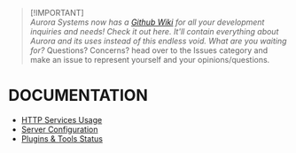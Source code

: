 
> [!IMPORTANT]\
> *Aurora Systems now has a [Github Wiki](https://github.com/HeartOfIrons/AuroraSystems/wiki) for all your development inquiries and needs! Check it out here. It'll contain everything about Aurora and its uses instead of this endless void. What are you waiting for?*
> Questions? Concerns? head over to the Issues category and make an issue to represent yourself and your opinions/questions.

# DOCUMENTATION
- [HTTP Services Usage](https://github.com/HeartOfIrons/AuroraSystems/blob/main/Resources/HTTPUsage)
- [Server Configuration](https://github.com/HeartOfIrons/AuroraSystems/blob/main/Resources/ServerConfiguration)
- [Plugins & Tools Status](https://github.com/HeartOfIrons/AuroraSystems/issues/1#issue-2266500139)
